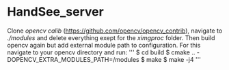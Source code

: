 # HandSee_server
Clone *opencv calib* (https://github.com/opencv/opencv_contrib), navigate to *./modules* and delete everything exept for the *ximgproc* folder.
Then build opencv again but add external module path to configuration. For this navigate to your opencv directory and run:
'''
$ cd build
$ cmake .. -DOPENCV_EXTRA_MODULES_PATH=<path to modules folder from justz cloned opencv_contrib>/modules
$ make 
$ make -j4
'''